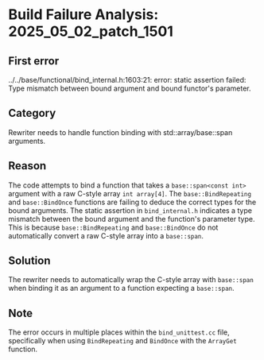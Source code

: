 # Build Failure Analysis: 2025_05_02_patch_1501

## First error

../../base/functional/bind_internal.h:1603:21: error: static assertion failed: Type mismatch between bound argument and bound functor's parameter.

## Category
Rewriter needs to handle function binding with std::array/base::span arguments.

## Reason
The code attempts to bind a function that takes a `base::span<const int>` argument with a raw C-style array `int array[4]`. The `base::BindRepeating` and `base::BindOnce` functions are failing to deduce the correct types for the bound arguments. The static assertion in `bind_internal.h` indicates a type mismatch between the bound argument and the function's parameter type. This is because `base::BindRepeating` and `base::BindOnce` do not automatically convert a raw C-style array into a `base::span`.

## Solution
The rewriter needs to automatically wrap the C-style array with `base::span` when binding it as an argument to a function expecting a `base::span`.

## Note
The error occurs in multiple places within the `bind_unittest.cc` file, specifically when using `BindRepeating` and `BindOnce` with the `ArrayGet` function.